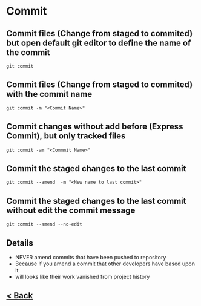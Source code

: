# Commit

## Commit files (Change from staged to commited) but open default git editor to define the name of the commit

    git commit

## Commit files (Change from staged to commited) with the commit name

    git commit -m "<Commit Name>"

## Commit changes without add before (Express Commit), but only tracked files

    git commit -am "<Commmit Name>"

## Commit the staged changes to the last commit  

    git commit --amend  -m "<New name to last commit>"

## Commit the staged changes to the last commit  without edit the commit message

    git commit --amend --no-edit

## Details

- NEVER amend commits that have been pushed to repository
- Because if you amend a commit that other developers have based upon it
- will looks like their work vanished from project history

## [< Back](README.md)
